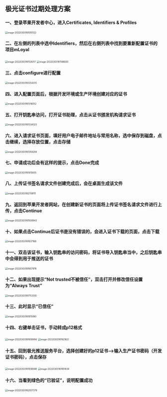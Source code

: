 ## 极光证书过期处理方案



#### 一、登录苹果开发者中心，进入Certificates, Identifiers & Profiles

<img src="/Users/anrui/Library/Application Support/typora-user-images/image-20220303161055122.png" alt="image-20220303161055122" style="zoom:50%;" />



#### 二、在左侧的列表中选中Identifiers，然后在右侧列表中找到要重新配置证书的项目mLoyal

<img src="/Users/anrui/Library/Application Support/typora-user-images/image-20220303161128317.png" alt="image-20220303161128317" style="zoom:50%;" />

<img src="/Users/anrui/Library/Application Support/typora-user-images/image-20220303161146830.png" alt="image-20220303161146830" style="zoom:50%;" />



#### 三、点击configure进行配置

<img src="/Users/anrui/Library/Application Support/typora-user-images/image-20220303161254370.png" alt="image-20220303161254370" style="zoom:50%;" />



#### 四、进入配置页面后，根据开发环境或生产环境创建对应的证书

<img src="/Users/anrui/Library/Application Support/typora-user-images/image-20220303161316052.png" alt="image-20220303161316052" style="zoom:50%;" />



#### 五、打开钥匙串访问，打开证书助理，点击从证书颁发机构请求证书

<img src="/Users/anrui/Library/Application Support/typora-user-images/image-20220303161334323.png" alt="image-20220303161334323" style="zoom:50%;" />



#### 六、进入请求证书页面，填好用户电子邮件地址与常用名称，选中保存到磁盘，点击继续，选择存放位置，点击存储

<img src="/Users/anrui/Library/Application Support/typora-user-images/image-20220303161354294.png" alt="image-20220303161354294" style="zoom:50%;" />



#### 七、申请成功后会有这样的提示，点击Done完成

<img src="/Users/anrui/Library/Application Support/typora-user-images/image-20220303161415835.png" alt="image-20220303161415835" style="zoom:50%;" />



#### 八、上传证书签名请求文件创建完成后，会在桌面生成该文件

<img src="/Users/anrui/Library/Application Support/typora-user-images/image-20220303162709111.png" alt="image-20220303162709111" style="zoom:50%;" />

#### 九、返回到苹果开发者网站，在创建新证书的页面将上传证书签名请求文件进行上传，点击Continue

<img src="/Users/anrui/Library/Application Support/typora-user-images/image-20220303161508943.png" alt="image-20220303161508943" style="zoom:50%;" />



#### 十、如果点击Continue后证书是没有错误的，会进入证书下载的页面，点击下载

<img src="/Users/anrui/Library/Application Support/typora-user-images/image-20220303161637168.png" alt="image-20220303161637168" style="zoom:50%;" />



#### 十一、双击该证书，输入钥匙串的访问密码，将证书导入钥匙串当中，之后钥匙串中会得到用于推送的证书

<img src="/Users/anrui/Library/Application Support/typora-user-images/image-20220303161657976.png" alt="image-20220303161657976" style="zoom:50%;" />





#### 十二、如果出现提示“Not trusted不被信任”，双击打开并修改信任设置为“Always Trust”

<img src="/Users/anrui/Library/Application Support/typora-user-images/image-20220303161753330.png" alt="image-20220303161753330" style="zoom:50%;" />



#### 十三、此时显示“已信任”

<img src="/Users/anrui/Library/Application Support/typora-user-images/image-20220303161815060.png" alt="image-20220303161815060" style="zoom:50%;" />



#### 十四、右键单击证书，手动转成p12格式

<img src="/Users/anrui/Library/Application Support/typora-user-images/image-20220303161858894.png" alt="image-20220303161858894" style="zoom:50%;" />



<img src="/Users/anrui/Library/Application Support/typora-user-images/image-20220303161921821.png" alt="image-20220303161921821" style="zoom:50%;" />





#### 十五、回到极光推送服务平台，选择创建好的p12证书——>输入生产证书密码（开发证书密码），点击保存

<img src="/Users/anrui/Library/Application Support/typora-user-images/image-20220303161936588.png" alt="image-20220303161936588" style="zoom:50%;" />



<img src="/Users/anrui/Library/Application Support/typora-user-images/image-20220303161951634.png" alt="image-20220303161951634" style="zoom:50%;" />





#### 十六、当看到绿色的“已验证”，说明配置成功

<img src="/Users/anrui/Library/Application Support/typora-user-images/image-20220303162007379.png" alt="image-20220303162007379" style="zoom:50%;" />